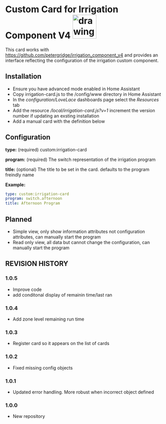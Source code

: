 # Custom Card for Irrigation Component V4 <img src="https://github.com/petergridge/irrigation_card/blob/main/icon.png" alt="drawing" width="75"/>

This card works with https://github.com/petergridge/irrigation_component_v4 and provides an interface reflecting the configuration of the irrigation custom component.

## Installation
* Ensure you have advanced mode enabled in Home Assistant
* Copy irrigation-card.js to the /config/www directory in Home Assistant
* In the *configuration/LoveLace* dashboards page select the *Resources* tab
* Add the resource */local/irrigation-card.js?v=1* increment the version number if updating an exsting installation
* Add a manual card with the definition below

## Configuration

**type:** (required) custom:irrigation-card

**program:** (required) The switch representation of the irrigation program

**title:** (optional) The title to be set in the card. defaults to the program freindly name

**Example:**
```yaml
type: custom:irrigation-card
program: switch.afternoon
title: Afternoon Program
```
## Planned
* Simple view, only show information attributes not configuration attributes, can manually start the program
* Read only view, all data but cannot change the configuration, can manually start the program

## REVISION HISTORY
### 1.0.5
* Improve code 
* add conditonal display of remainin time/last ran
### 1.0.4
* Add zone level remaining run time
### 1.0.3
* Register card so it appears on the list of cards
### 1.0.2
* Fixed missing config objects
### 1.0.1
* Updated error handling. More robust when incorrect object defined
### 1.0.0
* New repository
